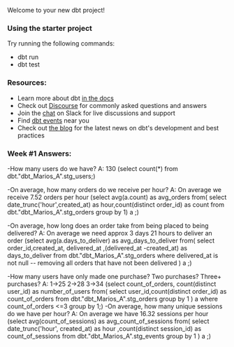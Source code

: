 Welcome to your new dbt project!

### Using the starter project

Try running the following commands:
- dbt run
- dbt test


### Resources:
- Learn more about dbt [in the docs](https://docs.getdbt.com/docs/introduction)
- Check out [Discourse](https://discourse.getdbt.com/) for commonly asked questions and answers
- Join the [chat](https://community.getdbt.com/) on Slack for live discussions and support
- Find [dbt events](https://events.getdbt.com) near you
- Check out [the blog](https://blog.getdbt.com/) for the latest news on dbt's development and best practices

### Week #1 Answers:

-How many users do we have?
    A: 130 (select count(*) from dbt."dbt_Marios_A".stg_users;)

-On average, how many orders do we receive per hour?
    A: On average we receive 7.52 orders per hour
            (select avg(a.count) as avg_orders
            from(
            select date_trunc('hour',created_at) as hour,count(distinct order_id) as count
            from dbt."dbt_Marios_A".stg_orders
            group by 1) a ;)

-On average, how long does an order take from being placed to being delivered?
    A: On average we need approx 3 days 21 hours to deliver an order
            (select avg(a.days_to_deliver) as avg_days_to_deliver
            from(
            select order_id,created_at, delivered_at ,(delivered_at -created_at) as days_to_deliver
            from dbt."dbt_Marios_A".stg_orders
            where delivered_at is not null -- removing all orders that have not been delivered 
            ) a ;)
    
-How many users have only made one purchase? Two purchases? Three+ purchases?
    A: 1->25
       2->28
       3->34
       (select count_of_orders, count(distinct user_id) as number_of_users
        from(
        select user_id,count(distinct order_id) as count_of_orders
        from dbt."dbt_Marios_A".stg_orders 
        group by 1
        ) a 
        where count_of_orders <=3
        group by 1;)
-On average, how many unique sessions do we have per hour?
    A: On average we have 16.32 sessions per hour
    (select avg(count_of_sessions) as avg_count_of_sessions
    from(
    select date_trunc('hour', created_at) as hour ,count(distinct session_id) as count_of_sessions
    from dbt."dbt_Marios_A".stg_events 
    group by 1
    ) a ;)